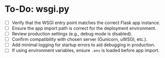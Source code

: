# To-Do: wsgi.py

- [ ] Verify that the WSGI entry point matches the correct Flask app instance.
- [ ] Ensure the app import path is correct for the deployment environment.
- [ ] Review production settings (e.g., debug mode is disabled).
- [ ] Confirm compatibility with chosen server (Gunicorn, uWSGI, etc.).
- [ ] Add minimal logging for startup errors to aid debugging in production.
- [ ] If using environment variables, ensure `.env` is loaded before app import.
